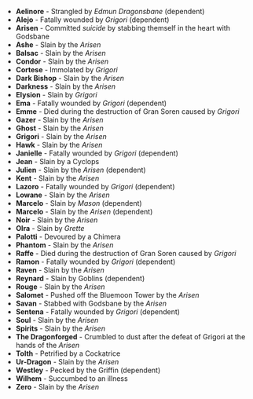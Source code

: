 - **Aelinore** - Strangled by _Edmun Dragonsbane_ (dependent)
- **Alejo** - Fatally wounded by _Grigori_ (dependent)
- **Arisen** - Committed _suicide_ by stabbing themself in the heart with Godsbane
- **Ashe** - Slain by the _Arisen_
- **Balsac** - Slain by the _Arisen_
- **Condor** - Slain by the _Arisen_
- **Cortese** - Immolated by _Grigori_
- **Dark Bishop** - Slain by the _Arisen_
- **Darkness** - Slain by the _Arisen_
- **Elysion** - Slain by _Grigori_
- **Ema** - Fatally wounded by _Grigori_ (dependent)
- **Emme** - Died during the destruction of Gran Soren caused by _Grigori_
- **Gazer** - Slain by the _Arisen_
- **Ghost** - Slain by the _Arisen_
- **Grigori** - Slain by the _Arisen_
- **Hawk** - Slain by the _Arisen_
- **Janielle** - Fatally wounded by _Grigori_ (dependent)
- **Jean** - Slain by a Cyclops
- **Julien** - Slain by the _Arisen_ (dependent)
- **Kent** - Slain by the _Arisen_
- **Lazoro** - Fatally wounded by _Grigori_ (dependent)
- **Lowane** - Slain by the _Arisen_
- **Marcelo** - Slain by _Mason_ (dependent)
- **Marcelo** - Slain by the _Arisen_ (dependent)
- **Noir** - Slain by the _Arisen_
- **Olra** - Slain by _Grette_
- **Palotti** - Devoured by a Chimera
- **Phantom** - Slain by the _Arisen_
- **Raffe** - Died during the destruction of Gran Soren caused by _Grigori_
- **Ramon** - Fatally wounded by _Grigori_ (dependent)
- **Raven** - Slain by the _Arisen_
- **Reynard** - Slain by Goblins (dependent)
- **Rouge** - Slain by the _Arisen_
- **Salomet** - Pushed off the Bluemoon Tower by the _Arisen_
- **Savan** - Stabbed with Godsbane by the _Arisen_
- **Sentena** - Fatally wounded by _Grigori_ (dependent)
- **Soul** - Slain by the _Arisen_
- **Spirits** - Slain by the _Arisen_
- **The Dragonforged** - Crumbled to dust after the defeat of Grigori at the hands of the _Arisen_
- **Tolth** - Petrified by a Cockatrice
- **Ur-Dragon** - Slain by the _Arisen_
- **Westley** - Pecked by the Griffin (dependent)
- **Wilhem** - Succumbed to an illness
- **Zero** - Slain by the _Arisen_